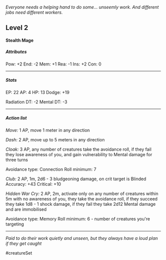 *Everyone needs a helping hand to do some... unseemly work. And different jobs need different workers.*

## Level 2
#### Stealth Mage

##### Attributes

Pow: +2
End: -2
Mem: +1
Rea: -1
Ins: +2
Con: 0

---
##### Stats

EP: 22
AP: 4
HP: 13
Dodge: +19

Radiation DT: -2
Mental DT: -3

---
##### Action list

*Move:* 1 AP, move 1 meter in any direction

*Dash:* 2 AP, move up to 5 meters in any direction

*Cloak:* 3 AP, any number of creatures take the avoidance roll, if they fail they lose awareness of you, and gain vulnerability to Mental damage for three turns

Avoidance type: Connection
Roll minimum: 7

*Club:* 2 AP, 1m, 2d6 - 3 bludgeoning damage, on crit target is Blinded
Accuracy: +43
Critical: +10

*Hidden War Cry:* 2 AP, 2m, activate only on any number of creatures within 5m with no awareness of you, they take the avoidance roll, if they succeed they take 1d8 - 1 shock damage, if they fail they take 2d12 Mental damage and are immobilised

Avoidance type: Memory
Roll minimum: 6 - number of creatures you're targeting

---
*Paid to do their work quietly and unseen, but they always have a loud plan if they get caught*

#creatureSet 